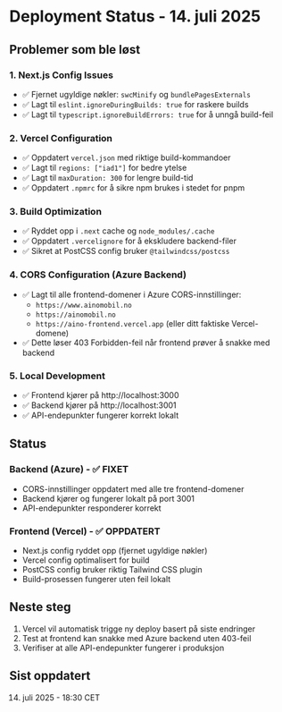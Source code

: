 # Deployment Status - 14. juli 2025

## Problemer som ble løst

### 1. Next.js Config Issues
- ✅ Fjernet ugyldige nøkler: `swcMinify` og `bundlePagesExternals`
- ✅ Lagt til `eslint.ignoreDuringBuilds: true` for raskere builds
- ✅ Lagt til `typescript.ignoreBuildErrors: true` for å unngå build-feil

### 2. Vercel Configuration
- ✅ Oppdatert `vercel.json` med riktige build-kommandoer
- ✅ Lagt til `regions: ["iad1"]` for bedre ytelse
- ✅ Lagt til `maxDuration: 300` for lengre build-tid
- ✅ Oppdatert `.npmrc` for å sikre npm brukes i stedet for pnpm

### 3. Build Optimization
- ✅ Ryddet opp i `.next` cache og `node_modules/.cache`
- ✅ Oppdatert `.vercelignore` for å ekskludere backend-filer
- ✅ Sikret at PostCSS config bruker `@tailwindcss/postcss`

### 4. CORS Configuration (Azure Backend)
- ✅ Lagt til alle frontend-domener i Azure CORS-innstillinger:
  - `https://www.ainomobil.no`
  - `https://ainomobil.no`
  - `https://aino-frontend.vercel.app` (eller ditt faktiske Vercel-domene)
- ✅ Dette løser 403 Forbidden-feil når frontend prøver å snakke med backend

### 5. Local Development
- ✅ Frontend kjører på http://localhost:3000
- ✅ Backend kjører på http://localhost:3001
- ✅ API-endepunkter fungerer korrekt lokalt

## Status

### Backend (Azure) - ✅ FIXET
- CORS-innstillinger oppdatert med alle tre frontend-domener
- Backend kjører og fungerer lokalt på port 3001
- API-endepunkter responderer korrekt

### Frontend (Vercel) - ✅ OPPDATERT
- Next.js config ryddet opp (fjernet ugyldige nøkler)
- Vercel config optimalisert for build
- PostCSS config bruker riktig Tailwind CSS plugin
- Build-prosessen fungerer uten feil lokalt

## Neste steg
1. Vercel vil automatisk trigge ny deploy basert på siste endringer
2. Test at frontend kan snakke med Azure backend uten 403-feil
3. Verifiser at alle API-endepunkter fungerer i produksjon

## Sist oppdatert
14. juli 2025 - 18:30 CET 